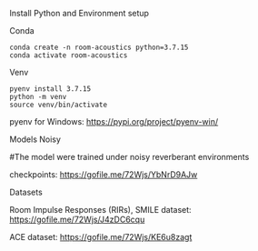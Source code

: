 Install Python and Environment setup 

Conda
```
conda create -n room-acoustics python=3.7.15
conda activate room-acoustics
```
Venv
```
pyenv install 3.7.15
python -m venv
source venv/bin/activate
```
pyenv for Windows: https://pypi.org/project/pyenv-win/


Models Noisy 

#The model were trained under noisy reverberant environments

checkpoints: https://gofile.me/72Wjs/YbNrD9AJw

Datasets

Room Impulse Responses (RIRs), SMILE dataset: https://gofile.me/72Wjs/J4zDC6cqu

ACE dataset: https://gofile.me/72Wjs/KE6u8zagt
